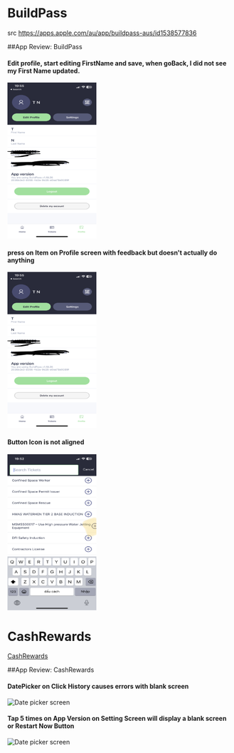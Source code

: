 # BuildPass
src https://apps.apple.com/au/app/buildpass-aus/id1538577836


##App Review: BuildPass


#### Edit profile, start editing FirstName and save, when goBack, I did not see my First Name updated.
  <img src="assets/profile_screen.jpg" alt="Profile Picture" style="width: 200px; height: 350px;">

#### press on Item on Profile screen with feedback but doesn't actually do anything
  <img src="assets/profile_screen.jpg" alt="Profile Picture" style="width: 200px; height: 350px;">

#### Button Icon is not aligned
  <img src="assets/search_screen.jpg" alt="Profile Picture" style="width: 200px; height: 350px;">


# CashRewards
[CashRewards](https://apps.apple.com/au/app/cashrewards-cashback-rewards/id1435807627)


##App Review: CashRewards

#### DatePicker on Click History causes errors with blank screen
  <img src="assets/datepicker_android.png" alt="Date picker screen" style="width: 200px; height: 350px;">


#### Tap 5 times on App Version on Setting Screen will display a blank screen or Restart Now Button
  <img src="assets/datepicker_android.png" alt="Date picker screen" style="width: 200px; height: 350px;">
